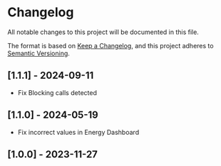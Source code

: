 # Changelog
All notable changes to this project will be documented in this file.

The format is based on [Keep a Changelog](https://keepachangelog.com/en/1.0.0/),
and this project adheres to [Semantic Versioning](https://semver.org/spec/v2.0.0.html).

## [1.1.1] - 2024-09-11
- Fix Blocking calls detected

## [1.1.0] - 2024-05-19
- Fix incorrect values in Energy Dashboard

## [1.0.0] - 2023-11-27
